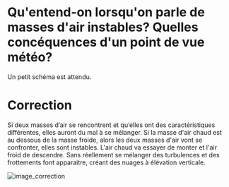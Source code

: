 ﻿# Qu'entend-on lorsqu'on parle de masses d'air instables? Quelles concéquences d'un point de vue météo?
Un petit schéma est attendu.

# Correction
Si deux masses d’air se rencontrent et qu’elles ont des caractéristiques différentes, elles auront du mal à se mélanger. Si la masse d'air chaud est au dessous de la masse froide, alors les deux masses d'air vont se confronter, elles sont instables. L'air chaud va essayer de monter et l'air froid de descendre. Sans réellement se mélanger des turbulences et des frottements font apparaitre, créant des nuages à élévation verticale.

![image_correction](./images/air_instable.png)
